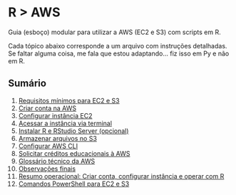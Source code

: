 # R > AWS

Guia (esboço) modular para utilizar a AWS (EC2 e S3) com scripts em R.

Cada tópico abaixo corresponde a um arquivo com instruções detalhadas. Se faltar alguma coisa, me fala que estou adaptando... fiz isso em Py e não em R.

## Sumário

1. [Requisitos mínimos para EC2 e S3](1_requisitos_minimos.md)  
2. [Criar conta na AWS](2_criar_conta.md)  
3. [Configurar instância EC2](3_configurar_ec2.md)  
4. [Acessar a instância via terminal](4_acesso_terminal.md)  
5. [Instalar R e RStudio Server (opcional)](5_instalar_rstudio.md)  
6. [Armazenar arquivos no S3](6_armazenar_s3.md)  
7. [Configurar AWS CLI](7_configurar_cli.md)  
8. [Solicitar créditos educacionais à AWS](8_creditos_educacionais.md)  
9. [Glossário técnico da AWS](9_glossario.md)  
10. [Observações finais](10_observacoes.md)  
11. [Resumo operacional: Criar conta, configurar instância e operar com R](00_resumo_operacional.md)  
12. [Comandos PowerShell para EC2 e S3](12_comandos_powershell.md)
